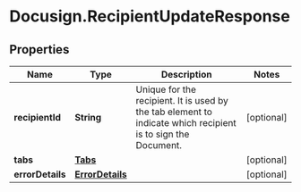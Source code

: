 # Docusign.RecipientUpdateResponse

## Properties
Name | Type | Description | Notes
------------ | ------------- | ------------- | -------------
**recipientId** | **String** | Unique for the recipient. It is used by the tab element to indicate which recipient is to sign the Document. | [optional] 
**tabs** | [**Tabs**](Tabs.md) |  | [optional] 
**errorDetails** | [**ErrorDetails**](ErrorDetails.md) |  | [optional] 



